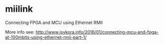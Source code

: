 # miilink
Connecting FPGA and MCU using Ethernet RMII

More info see:
    http://www.jsykora.info/2016/01/connecting-mcu-and-fpga-at-100mbits-using-ethernet-rmii-part-1/

